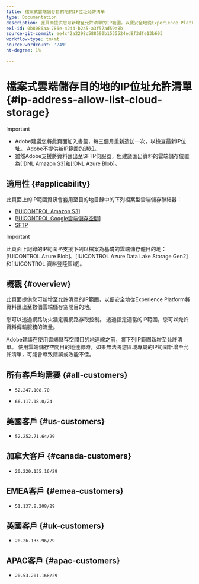 ```yaml
---
title: 檔案式雲端儲存目的地的IP位址允許清單
type: Documentation
description: 此頁面提供您可新增至允許清單的IP範圍，以便安全地從Experience Platform將資料匯出至雲端儲存空間目的地。
exl-id: 0b8086aa-786e-4244-b2a5-a3f57ad59a8b
source-git-commit: ee4c42a2298c588590b1535524ed8f3dfe13b603
workflow-type: tm+mt
source-wordcount: '249'
ht-degree: 1%

---
```


# 檔案式雲端儲存目的地的IP位址允許清單 {#ip-address-allow-list-cloud-storage}

>[!IMPORTANT]
>
> * Adobe建議您將此頁面加入書籤，每三個月重新造訪一次，以檢查最新IP位址。 Adobe不提供新IP範圍的通知。
> * 雖然Adobe支援將資料匯出至SFTP伺服器，但建議匯出資料的雲端儲存位置為[!DNL Amazon S3]和[!DNL Azure Blob]。

## 適用性 {#applicability}

此頁面上的IP範圍資訊會套用至目的地目錄中的下列檔案型雲端儲存聯結器：

* [[!UICONTROL Amazon S3]](./amazon-s3.md)
* [[!UICONTROL Google雲端儲存空間]](google-cloud-storage.md)
* [SFTP](./sftp.md)

>[!IMPORTANT]
>
>此頁面上記錄的IP範圍&#x200B;*不*&#x200B;支援下列以檔案為基礎的雲端儲存體目的地： [!UICONTROL Azure Blob]、[!UICONTROL Azure Data Lake Storage Gen2]和[!UICONTROL 資料登陸區域]。

## 概觀 {#overview}

此頁面提供您可新增至允許清單的IP範圍，以便安全地從Experience Platform將資料匯出至數個雲端儲存空間目的地。

您可以透過網路防火牆定義網路存取控制。 透過指定適當的IP範圍，您可以允許資料傳輸服務的流量。

Adobe建議在使用雲端儲存空間目的地連線之前，將下列IP範圍新增至允許清單。 使用雲端儲存空間目的地連線時，如果無法將您區域專屬的IP範圍新增至允許清單，可能會導致錯誤或效能不佳。

## 所有客戶均需要 {#all-customers}

* `52.247.108.70`
<!-- 
## US customers running on AWS {#aws}

The IP range below applies to Experience Platform customers running on Amazon Web Services (AWS). See the [Experience Platform Multi-Cloud overview](../../../landing/multi-cloud.md) for more information.

>[!NOTE]
>
>This IP range is not supported for customers running on AWS who use file-based destinations to export data to Amazon S3. -->

* `66.117.18.0/24`

## 美國客戶 {#us-customers}

* `52.252.71.64/29`

## 加拿大客戶 {#canada-customers}

* `20.220.135.16/29`

## EMEA客戶 {#emea-customers}

* `51.137.8.208/29`

## 英國客戶 {#uk-customers}

* `20.26.133.96/29`

## APAC客戶 {#apac-customers}

* `20.53.201.168/29`
